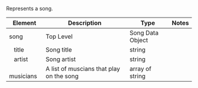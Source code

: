Represents a song.

| Element                | Description                              | Type             | Notes |
| ---------------------- | ---------------------------------------- | ---------------- | ----- |
| song                   | Top Level                                | Song Data Object |       |
| &nbsp;&nbsp; title     | Song title                               | string           |       |
| &nbsp;&nbsp; artist    | Song artist                              | string           |       |
| &nbsp;&nbsp; musicians | A list of muscians that play on the song | array of string  |       |
